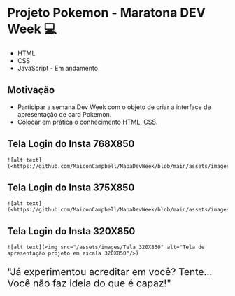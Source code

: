 # Projeto Pokemon - Maratona DEV Week 💻

- HTML
- CSS
- JavaScript - Em andamento

## Motivação

  - Participar a semana Dev Week com o objeto de criar a interface de apresentação de card Pokemon.
  - Colocar em prática o conhecimento HTML, CSS.

  ## Tela Login do Insta 768X850
    ![alt text](<https://github.com/MaiconCampbell/MapaDevWeek/blob/main/assets/images/Tela_768X850.png"/>)

  ## Tela Login do Insta 375X850
    ![alt text](<https://github.com/MaiconCampbell/MapaDevWeek/blob/main/assets/images/Tela_375X850.png"/>)

  ## Tela Login do Insta 320X850
    ![alt text](<img src="/assets/images/Tela_320X850" alt="Tela de apresentação projeto em escala 320X850"/>)

<div>
  <p style='font-size: 22px'>
  "Já experimentou acreditar em você? Tente... Você não faz ideia do que é capaz!"
  </p>
<div>
